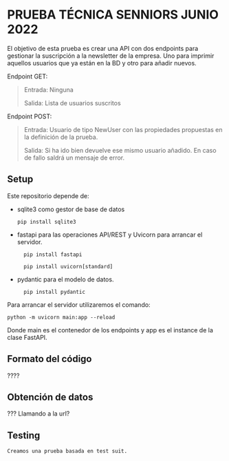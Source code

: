 # PRUEBA TÉCNICA SENNIORS JUNIO 2022

El objetivo de esta prueba es crear una API con dos endpoints para gestionar la suscripción a la newsletter de la empresa. 
Uno para imprimir aquellos usuarios que ya están en la BD y otro para añadir nuevos. 

Endpoint GET:

> Entrada: Ninguna
> 
> Salida:  Lista de usuarios suscritos

Endpoint POST:

> Entrada: Usuario de tipo NewUser con las propiedades propuestas en la definición de la prueba.
> 
> Salida:  Si ha ido bien devuelve ese mismo usuario añadido. En caso de fallo saldrá un mensaje de error.
	
## Setup ##

Este repositorio depende de:

*   sqlite3 como gestor de base de datos
    
		pip install sqlite3
        
* fastapi para las operaciones API/REST y Uvicorn para arrancar el servidor.
    
		pip install fastapi
        
		pip install uvicorn[standard]
        
* pydantic para el modelo de datos.
    
		pip install pydantic
		
Para arrancar el servidor utilizaremos el comando:

	python -m uvicorn main:app --reload
	
Donde main es el contenedor de los endpoints y app es el instance de la clase FastAPI.
	
## Formato del código ##

????

## Obtención de datos ##

??? Llamando a la url?

## Testing ##

	Creamos una prueba basada en test suit. 

